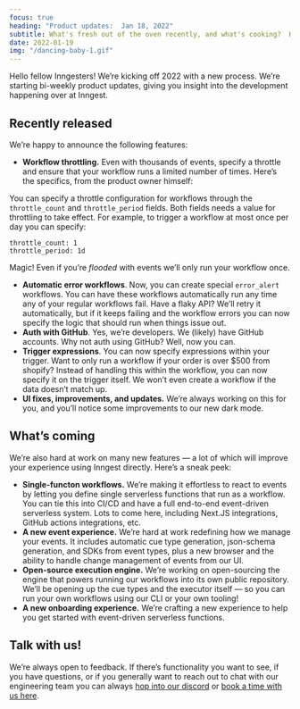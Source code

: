 ```yaml
---
focus: true
heading: "Product updates:  Jan 18, 2022"
subtitle: What's fresh out of the oven recently, and what's cooking?  Here's our bi-weekly product deep dive.
date: 2022-01-19
img: "/dancing-baby-1.gif"
---
```


Hello fellow Inngesters!  We’re kicking off 2022 with a new process.  We’re starting bi-weekly product updates, giving you insight into the development happening over at Inngest.

## Recently released

We’re happy to announce the following features:

- **Workflow throttling.**  Even with thousands of events, specify a throttle and ensure that your workflow runs a limited number of times.  Here’s the specifics, from the product owner himself:

You can specify a throttle configuration for workflows through the `throttle_count` and `throttle_period` fields. Both fields needs a value for throttling to take effect. For example, to trigger a workflow at most once per day you can specify:

```
throttle_count: 1
throttle_period: 1d
```

Magic!  Even if you’re *flooded* with events we’ll only run your workflow once.
- **Automatic error workflows**.  Now, you can create special `error_alert` workflows.  You can have these workflows automatically run any time any of your regular workflows fail.  Have a flaky API? We’ll retry it automatically, but if it keeps failing and the workflow errors you can now specify the logic that should run when things issue out.
- **Auth with GitHub**.  Yes, we’re developers.  We (likely) have GitHub accounts.  Why not auth using GitHub?  Well, now you can.
- **Trigger expressions**.  You can now specify expressions within your trigger.  Want to only run a workflow if your order is over $500 from shopify?  Instead of handling this within the workflow, you can now specify it on the trigger itself.  We won’t even create a workflow if the data doesn’t match up.
- **UI fixes, improvements, and updates.**  We’re always working on this for you, and you’ll notice some improvements to our new dark mode.

## What’s coming

We’re also hard at work on many new features — a lot of which will improve your experience using Inngest directly.  Here’s a sneak peek:

- **Single-functon workflows.**  We’re making it effortless to react to events by letting you define single serverless functions that run as a workflow.  You can tie this into CI/CD and have a full end-to-end event-driven serverless system.  Lots to come here, including Next.JS integrations, GitHub actions integrations, etc.
- **A new event experience.**  We’re hard at work redefining how we manage your events.  It includes automatic cue type generation, json-schema generation, and SDKs from event types, plus a new browser and the ability to handle change management of events from our UI.
- **Open-source execution engine.**  We’re working on open-sourcing the engine that powers running our workflows into its own public repository.  We’ll be opening up the cue types and the executor itself — so you can run your own workflows using our CLI or your own tooling!
- **A new onboarding experience.**  We’re crafting a new experience to help you get started with event-driven serverless functions.

## Talk with us!

We’re always open to feedback.  If there’s functionality you want to see, if you have questions, or if you generally want to reach out to chat with our engineering team you can always [hop into our discord](https://discord.com/invite/EuesV2ZSnX) or [book a time with us here](https://calendly.com/inngest-thb/30min).


<div className="text-center" style={{ marginTop: 80 }}>
	<img src="/dancing-baby-1.gif" alt="" />
</div>
